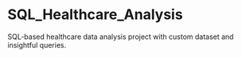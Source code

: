 # SQL_Healthcare_Analysis
SQL-based healthcare data analysis project with custom dataset and insightful queries.
